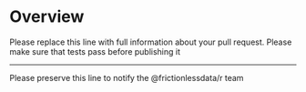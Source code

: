 # Overview

Please replace this line with full information about your pull request. Please make sure that tests pass before publishing it

---

Please preserve this line to notify the @frictionlessdata/r team

